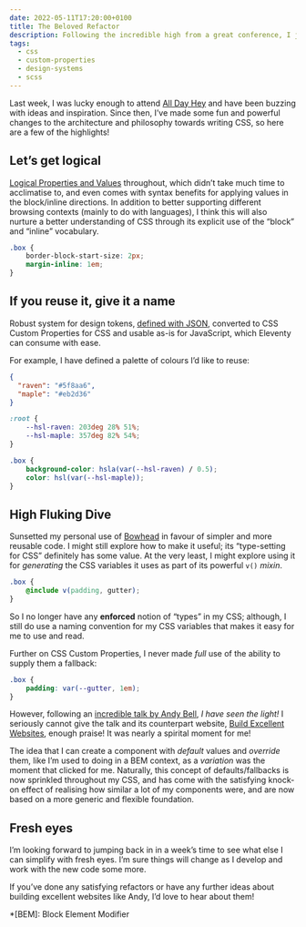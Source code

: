 ```yaml
---
date: 2022-05-11T17:20:00+0100
title: The Beloved Refactor
description: Following the incredible high from a great conference, I just finished an extremely refreshing refactor of the CSS on my site. Here’s what I did.
tags:
  - css
  - custom-properties
  - design-systems
  - scss
---
```


Last week, I was lucky enough to attend [All Day Hey](https://alldayhey.com/) and have been buzzing with ideas and inspiration. Since then, I’ve made some fun and powerful changes to the architecture and philosophy towards writing CSS, so here are a few of the highlights!

## Let’s get logical

[Logical Properties and Values](https://developer.mozilla.org/en-US/docs/Web/CSS/CSS_Logical_Properties) throughout, which didn’t take much time to acclimatise to, and even comes with syntax benefits for applying values in the block/inline directions. In addition to better supporting different browsing contexts (mainly to do with languages), I think this will also nurture a better understanding of CSS through its explicit use of the <q>block</q> and <q>inline</q> vocabulary.

```css
.box {
    border-block-start-size: 2px;
    margin-inline: 1em;
}
```

## If you reuse it, give it a name

Robust system for design tokens, [defined with JSON](https://github.com/chrisburnell/chrisburnell.com/tree/main/src/data/designTokens), converted to CSS Custom Properties for CSS and usable as-is for JavaScript, which Eleventy can consume with ease.

For example, I have defined a palette of colours I’d like to reuse:

```json
{
  "raven": "#5f8aa6",
  "maple": "#eb2d36"
}
```

```css
:root {
    --hsl-raven: 203deg 28% 51%;
    --hsl-maple: 357deg 82% 54%;
}

.box {
    background-color: hsla(var(--hsl-raven) / 0.5);
    color: hsl(var(--hsl-maple));
}
```

## High Fluking Dive

Sunsetted my personal use of [Bowhead](/bowhead/) in favour of simpler and more reusable code. I might still explore how to make it useful; its <q>type-setting for CSS</q> definitely has some value. At the very least, I might explore using it for *generating* the CSS variables it uses as part of its powerful `v()` <dfn title="SCSS mixins allow you to define styles that can be easily reused through your code.">mixin</dfn>.

```scss
.box {
    @include v(padding, gutter);
}
```

So I no longer have any **enforced** notion of <q>types</q> in my CSS; although, I still do use a naming convention for my CSS variables that makes it easy for me to use and read.

Further on CSS Custom Properties, I never made *full* use of the ability to supply them a fallback:

```css
.box {
    padding: var(--gutter, 1em);
}
```

However, following an [incredible talk by Andy Bell](/bookmark/build-excellent-websites/), *I have seen the light!* I seriously cannot give the talk and its counterpart website, [Build Excellent Websites](https://buildexcellentwebsit.es/), enough praise! It was nearly a spirital moment for me!

The idea that I can create a component with *default* values and *override* them, like I’m used to doing in a BEM context, as a *variation* was the moment that clicked for me. Naturally, this concept of defaults/fallbacks is now sprinkled throughout my CSS, and has come with the satisfying knock-on effect of realising how similar a lot of my components were, and are now based on a more generic and flexible foundation.

## Fresh eyes

I’m looking forward to jumping back in in a week’s time to see what else I can simplify with fresh eyes. I’m sure things will change as I develop and work with the new code some more.

If you’ve done any satisfying refactors or have any further ideas about building excellent websites like Andy, I’d love to hear about them!

*[BEM]: Block Element Modifier
